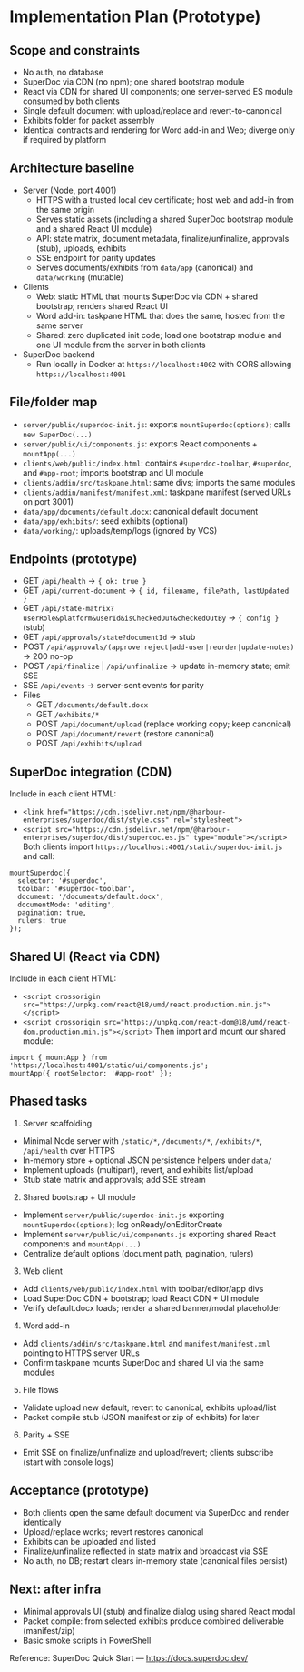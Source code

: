 # Implementation Plan (Prototype)

## Scope and constraints
- No auth, no database
- SuperDoc via CDN (no npm); one shared bootstrap module
- React via CDN for shared UI components; one server-served ES module consumed by both clients
- Single default document with upload/replace and revert-to-canonical
- Exhibits folder for packet assembly
- Identical contracts and rendering for Word add-in and Web; diverge only if required by platform

## Architecture baseline
- Server (Node, port 4001)
  - HTTPS with a trusted local dev certificate; host web and add-in from the same origin
  - Serves static assets (including a shared SuperDoc bootstrap module and a shared React UI module)
  - API: state matrix, document metadata, finalize/unfinalize, approvals (stub), uploads, exhibits
  - SSE endpoint for parity updates
  - Serves documents/exhibits from `data/app` (canonical) and `data/working` (mutable)
- Clients
  - Web: static HTML that mounts SuperDoc via CDN + shared bootstrap; renders shared React UI
  - Word add-in: taskpane HTML that does the same, hosted from the same server
  - Shared: zero duplicated init code; load one bootstrap module and one UI module from the server in both clients
- SuperDoc backend
  - Run locally in Docker at `https://localhost:4002` with CORS allowing `https://localhost:4001`

## File/folder map
- `server/public/superdoc-init.js`: exports `mountSuperdoc(options)`; calls `new SuperDoc(...)`
- `server/public/ui/components.js`: exports React components + `mountApp(...)`
- `clients/web/public/index.html`: contains `#superdoc-toolbar`, `#superdoc`, and `#app-root`; imports bootstrap and UI module
- `clients/addin/src/taskpane.html`: same divs; imports the same modules
- `clients/addin/manifest/manifest.xml`: taskpane manifest (served URLs on port 3001)
- `data/app/documents/default.docx`: canonical default document
- `data/app/exhibits/`: seed exhibits (optional)
- `data/working/`: uploads/temp/logs (ignored by VCS)

## Endpoints (prototype)
- GET `/api/health` -> `{ ok: true }`
- GET `/api/current-document` -> `{ id, filename, filePath, lastUpdated }`
- GET `/api/state-matrix?userRole&platform&userId&isCheckedOut&checkedOutBy` -> `{ config }` (stub)
- GET `/api/approvals/state?documentId` -> stub
- POST `/api/approvals/(approve|reject|add-user|reorder|update-notes)` -> 200 no-op
- POST `/api/finalize` | `/api/unfinalize` -> update in-memory state; emit SSE
- SSE `/api/events` -> server-sent events for parity
- Files
  - GET `/documents/default.docx`
  - GET `/exhibits/*`
  - POST `/api/document/upload` (replace working copy; keep canonical)
  - POST `/api/document/revert` (restore canonical)
  - POST `/api/exhibits/upload`

## SuperDoc integration (CDN)
Include in each client HTML:
- `<link href="https://cdn.jsdelivr.net/npm/@harbour-enterprises/superdoc/dist/style.css" rel="stylesheet">`
- `<script src="https://cdn.jsdelivr.net/npm/@harbour-enterprises/superdoc/dist/superdoc.es.js" type="module"></script>`
Both clients import `https://localhost:4001/static/superdoc-init.js` and call:
```
mountSuperdoc({
  selector: '#superdoc',
  toolbar: '#superdoc-toolbar',
  document: '/documents/default.docx',
  documentMode: 'editing',
  pagination: true,
  rulers: true
});
```

## Shared UI (React via CDN)
Include in each client HTML:
- `<script crossorigin src="https://unpkg.com/react@18/umd/react.production.min.js"></script>`
- `<script crossorigin src="https://unpkg.com/react-dom@18/umd/react-dom.production.min.js"></script>`
Then import and mount our shared module:
```
import { mountApp } from 'https://localhost:4001/static/ui/components.js';
mountApp({ rootSelector: '#app-root' });
```

## Phased tasks
1) Server scaffolding
- Minimal Node server with `/static/*`, `/documents/*`, `/exhibits/*`, `/api/health` over HTTPS
- In-memory store + optional JSON persistence helpers under `data/`
- Implement uploads (multipart), revert, and exhibits list/upload
- Stub state matrix and approvals; add SSE stream

2) Shared bootstrap + UI module
- Implement `server/public/superdoc-init.js` exporting `mountSuperdoc(options)`; log onReady/onEditorCreate
- Implement `server/public/ui/components.js` exporting shared React components and `mountApp(...)`
- Centralize default options (document path, pagination, rulers)

3) Web client
- Add `clients/web/public/index.html` with toolbar/editor/app divs
- Load SuperDoc CDN + bootstrap; load React CDN + UI module
- Verify default.docx loads; render a shared banner/modal placeholder

4) Word add-in
- Add `clients/addin/src/taskpane.html` and `manifest/manifest.xml` pointing to HTTPS server URLs
- Confirm taskpane mounts SuperDoc and shared UI via the same modules

5) File flows
- Validate upload new default, revert to canonical, exhibits upload/list
- Packet compile stub (JSON manifest or zip of exhibits) for later

6) Parity + SSE
- Emit SSE on finalize/unfinalize and upload/revert; clients subscribe (start with console logs)

## Acceptance (prototype)
- Both clients open the same default document via SuperDoc and render identically
- Upload/replace works; revert restores canonical
- Exhibits can be uploaded and listed
- Finalize/unfinalize reflected in state matrix and broadcast via SSE
- No auth, no DB; restart clears in-memory state (canonical files persist)

## Next: after infra
- Minimal approvals UI (stub) and finalize dialog using shared React modal
- Packet compile: from selected exhibits produce combined deliverable (manifest/zip)
- Basic smoke scripts in PowerShell

Reference: SuperDoc Quick Start — https://docs.superdoc.dev/
